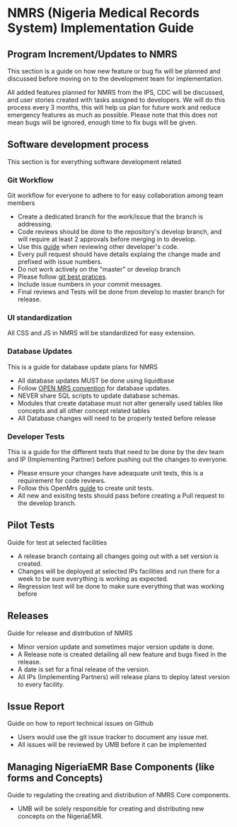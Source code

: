 # NMRS (Nigeria Medical Records System) Implementation Guide

## Program Increment/Updates to NMRS

This section is a guide on how new feature or bug fix will be planned and discussed before moving on to the development team for implementation.

All added features planned for NMRS from the IPS, CDC will be discussed, and user stories created with tasks assigned to developers. We will do this process every 3 months, this will help us plan for future work and reduce emergency features as much as possible. Please note that this does not mean bugs will be ignored, enough time to fix bugs will be given.

## Software development process

This section is for everything software development related

### Git Workflow

Git workflow for everyone to adhere to for easy collaboration among team members

- Create a dedicated branch for the work/issue that the branch is addressing.
- Code reviews should be done to the repository&#39;s develop branch, and will require at least 2 approvals before merging in to develop.
- Use this [guide](https://wiki.openmrs.org/display/docs/Code+Review) when reviewing other developer&#39;s code.
- Every pull request should have details explaing the change made and prefixed with issue numbers.
- Do not work actively on the &quot;master&quot; or develop branch
- Please follow [git best pratices](https://deepsource.io/blog/git-best-practices/).
- Include issue numbers in your commit messages.
- Final reviews and Tests will be done from develop to master branch for release.

### UI standardization

All CSS and JS in NMRS will be standardized for easy extension.

### Database Updates

This is a guide for database update plans for NMRS

- All database updates MUST be done using liquidbase
- Follow [OPEN MRS convention](https://wiki.openmrs.org/display/docs/Database+Update+Conventions) for database updates.
- NEVER share SQL scripts to update database schemas.
- Modules that create database must not alter generally used tables like concepts and all other concept related tables
- All Database changes will need to be properly tested before release

### Developer Tests

This is a guide for the different tests that need to be done by the dev team and IP (Implementing Partner) before pushing out the changes to everyone.

- Please ensure your changes have adeaquate unit tests, this is a requirement for code reviews.
- Follow this OpenMrs [guide](https://wiki.openmrs.org/display/docs/Unit+Tests) to create unit tests.
- All new and exisitng tests should pass before creating a Pull request to the develop branch.

## Pilot Tests

Guide for test at selected facilities

- A release branch containg all changes going out with a set version is created.
- Changes will be deployed at selected IPs facilities and run there for a week to be sure everything is working as expected.
- Regression test will be done to make sure everything that was working before

## Releases

Guide for release and distribution of NMRS

- Minor version update and sometimes major version update is done.
- A Release note is created detailing all new feature and bugs fixed in the release.
- A date is set for a final release of the version.
- All IPs (Implementing Partners) will release plans to deploy latest version to every facility.

## Issue Report

Guide on how to report technical issues on Github

- Users would use the git issue tracker to document any issue met.
- All issues will be reviewed by UMB before it can be implemented

## Managing NigeriaEMR Base Components (like forms and Concepts)

Guide to regulating the creating and distribution of NMRS Core components.

- UMB will be solely responsible for creating and distributing new concepts on the NigeriaEMR.